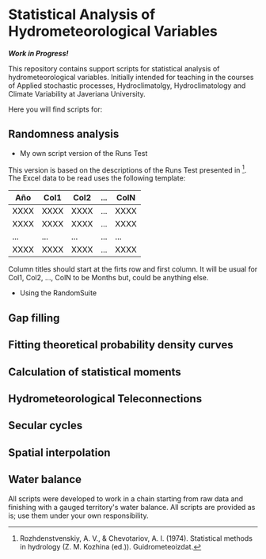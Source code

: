# Statistical Analysis of Hydrometeorological Variables

***Work in Progress!***

This repository contains support scripts for statistical analysis of hydrometeorological variables. Initially intended for teaching in the courses of Applied stochastic processes, Hydroclimatolgy,  Hydroclimatology and Climate Variability at Javeriana University.

Here you will find scripts for:

  ## Randomness analysis
  * My own script version of the Runs Test
  
  This version is based on the descriptions of the Runs Test presented in [^fn1]. The Excel data to be read uses the following template:
  
  | Año |Col1|Col2|...|ColN|
  | --- |--- |--- |---|--- |
  | XXXX|XXXX|XXXX|...|XXXX|
  | XXXX|XXXX|XXXX|...|XXXX|
  | ... | ...| ...|...|... |
  | XXXX|XXXX|XXXX|...|XXXX|
  
  Column titles should start at the firts row and first column. It will be usual for Col1, Col2, ..., ColN to be Months but, could be anything else. 
  
  * Using the RandomSuite
 ## Gap filling
 ## Fitting theoretical probability density curves
 ## Calculation of statistical moments
 ## Hydrometeorological Teleconnections
 ## Secular cycles
 ## Spatial interpolation
 ## Water balance

All scripts were developed to work in a chain starting from raw data and finishing with a gauged territory's water balance. All scripts are provided as is; use them under your own responsibility.


[^fn1]: Rozhdenstvenskiy, A. V., & Chevotariov, A. I. (1974). Statistical methods in hydrology (Z. M. Kozhina (ed.)). Guidrometeoizdat.

